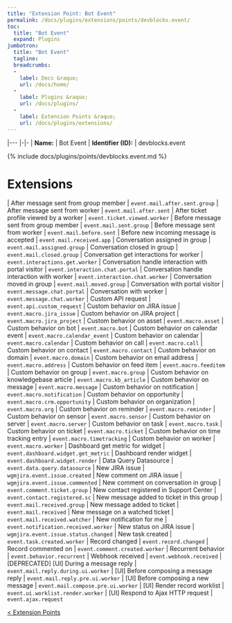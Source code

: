 ```yaml
---
title: "Extension Point: Bot Event"
permalink: /docs/plugins/extensions/points/devblocks.event/
toc:
  title: "Bot Event"
  expand: Plugins
jumbotron:
  title: "Bot Event"
  tagline: 
  breadcrumbs:
  -
    label: Docs &raquo;
    url: /docs/home/
  -
    label: Plugins &raquo;
    url: /docs/plugins/
  -
    label: Extension Points &raquo;
    url: /docs/plugins/extensions/
---
```


|---
|-|-
| **Name:** | Bot Event
| **Identifier (ID):** | devblocks.event

{% include docs/plugins/points/devblocks.event.md %}

# Extensions

| After message sent from group member | `event.mail.after.sent.group`
| After message sent from worker | `event.mail.after.sent`
| After ticket profile viewed by a worker | `event.ticket.viewed.worker`
| Before message sent from group member | `event.mail.sent.group`
| Before message sent from worker | `event.mail.before.sent`
| Before new incoming message is accepted | `event.mail.received.app`
| Conversation assigned in group | `event.mail.assigned.group`
| Conversation closed in group | `event.mail.closed.group`
| Conversation get interactions for worker | `event.interactions.get.worker`
| Conversation handle interaction with portal visitor | `event.interaction.chat.portal`
| Conversation handle interaction with worker | `event.interaction.chat.worker`
| Conversation moved in group | `event.mail.moved.group`
| Conversation with portal visitor | `event.message.chat.portal`
| Conversation with worker | `event.message.chat.worker`
| Custom API request | `event.api.custom_request`
| Custom behavior on JIRA issue | `event.macro.jira_issue`
| Custom behavior on JIRA project | `event.macro.jira_project`
| Custom behavior on asset | `event.macro.asset`
| Custom behavior on bot | `event.macro.bot`
| Custom behavior on calendar event | `event.macro.calendar_event`
| Custom behavior on calendar | `event.macro.calendar`
| Custom behavior on call | `event.macro.call`
| Custom behavior on contact | `event.macro.contact`
| Custom behavior on domain | `event.macro.domain`
| Custom behavior on email address | `event.macro.address`
| Custom behavior on feed item | `event.macro.feeditem`
| Custom behavior on group | `event.macro.group`
| Custom behavior on knowledgebase article | `event.macro.kb_article`
| Custom behavior on message | `event.macro.message`
| Custom behavior on notification | `event.macro.notification`
| Custom behavior on opportunity | `event.macro.crm.opportunity`
| Custom behavior on organization | `event.macro.org`
| Custom behavior on reminder | `event.macro.reminder`
| Custom behavior on sensor | `event.macro.sensor`
| Custom behavior on server | `event.macro.server`
| Custom behavior on task | `event.macro.task`
| Custom behavior on ticket | `event.macro.ticket`
| Custom behavior on time tracking entry | `event.macro.timetracking`
| Custom behavior on worker | `event.macro.worker`
| Dashboard get metric for widget | `event.dashboard.widget.get_metric`
| Dashboard render widget | `event.dashboard.widget.render`
| Data Query Datasource | `event.data.query.datasource`
| New JIRA issue | `wgmjira.event.issue.created`
| New comment on JIRA issue | `wgmjira.event.issue.commented`
| New comment on conversation in group | `event.comment.ticket.group`
| New contact registered in Support Center | `event.contact.registered.sc`
| New message added to ticket in this group | `event.mail.received.group`
| New message added to ticket | `event.mail.received`
| New message on a watched ticket | `event.mail.received.watcher`
| New notification for me | `event.notification.received.worker`
| New status on JIRA issue | `wgmjira.event.issue.status.changed`
| New task created | `event.task.created.worker`
| Record changed | `event.record.changed`
| Record commented on | `event.comment.created.worker`
| Recurrent behavior | `event.behavior.recurrent`
| Webhook received | `event.webhook.received`
| [DEPRECATED] [UI] During a message reply | `event.mail.reply.during.ui.worker`
| [UI] Before composing a message reply | `event.mail.reply.pre.ui.worker`
| [UI] Before composing a new message | `event.mail.compose.pre.ui.worker`
| [UI] Render record worklist | `event.ui.worklist.render.worker`
| [UI] Respond to Ajax HTTP request | `event.ajax.request`

<div class="section-nav">
	<div class="left">
		<a href="/docs/plugins/extensions/#extension-points" class="prev">&lt; Extension Points</a>
	</div>
	<div class="right align-right">
	</div>
</div>
<div class="clear"></div>